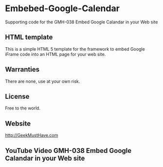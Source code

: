 # Embebed-Google-Calendar
Supporting code for the GMH-038 Embed Google Calandar in your Web site

## HTML template 

This is a simple HTML 5 template for the framework to embed Google iFrame code into an HTML page for your web site.

## Warranties

There are none, use at your own risk.

## License

Free to the world.

## Website

http://GeekMustHave.com

## YouTube Video GMH-038 Embed Google Calandar in your Web site

